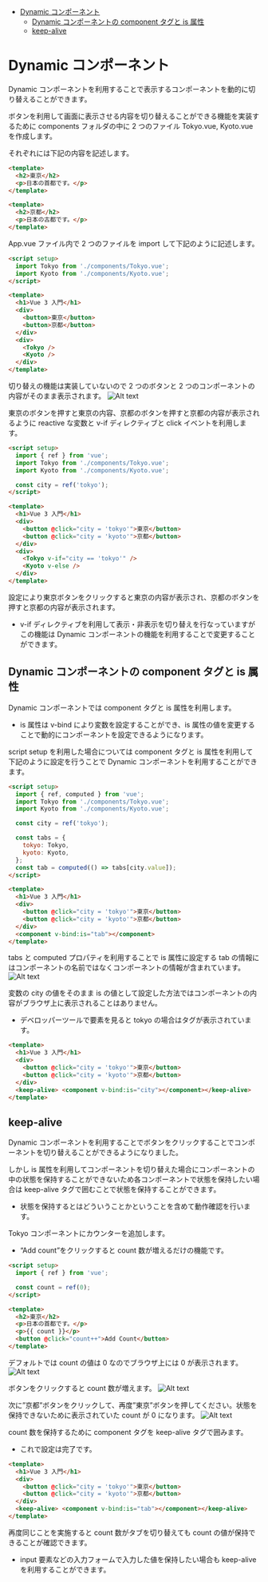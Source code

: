 - [Dynamic コンポーネント](#dynamic-コンポーネント)
  - [Dynamic コンポーネントの component タグと is 属性](#dynamic-コンポーネントの-component-タグと-is-属性)
  - [keep-alive](#keep-alive)


# Dynamic コンポーネント
Dynamic コンポーネントを利用することで表示するコンポーネントを動的に切り替えることができます。

ボタンを利用して画面に表示させる内容を切り替えることができる機能を実装するために components フォルダの中に 2 つのファイル Tokyo.vue, Kyoto.vue を作成します。

それぞれには下記の内容を記述します。
```html
<template>
  <h2>東京</h2>
  <p>日本の首都です。</p>
</template>
```
```html
<template>
  <h2>京都</h2>
  <p>日本の古都です。</p>
</template>
```
App.vue ファイル内で 2 つのファイルを import して下記のように記述します。
```html
<script setup>
  import Tokyo from './components/Tokyo.vue';
  import Kyoto from './components/Kyoto.vue';
</script>

<template>
  <h1>Vue 3 入門</h1>
  <div>
    <button>東京</button>
    <button>京都</button>
  </div>
  <div>
    <Tokyo />
    <Kyoto />
  </div>
</template>
```
切り替えの機能は実装していないので 2 つのボタンと 2 つのコンポーネントの内容がそのまま表示されます。
![Alt text](https://reffect.co.jp/images/vue/vue-js-components/vue-3-components-40-1024x652.webp)

東京のボタンを押すと東京の内容、京都のボタンを押すと京都の内容が表示されるように reactive な変数と v-if ディレクティブと click イベントを利用します。
```html
<script setup>
  import { ref } from 'vue';
  import Tokyo from './components/Tokyo.vue';
  import Kyoto from './components/Kyoto.vue';

  const city = ref('tokyo');
</script>

<template>
  <h1>Vue 3 入門</h1>
  <div>
    <button @click="city = 'tokyo'">東京</button>
    <button @click="city = 'kyoto'">京都</button>
  </div>
  <div>
    <Tokyo v-if="city == 'tokyo'" />
    <Kyoto v-else />
  </div>
</template>
```
設定により東京ボタンをクリックすると東京の内容が表示され、京都のボタンを押すと京都の内容が表示されます。
- v-if ディレクティブを利用して表示・非表示を切り替えを行なっていますがこの機能は Dynamic コンポーネントの機能を利用することで変更することができます。

## Dynamic コンポーネントの component タグと is 属性
Dynamic コンポーネントでは component タグと is 属性を利用します。
- is 属性は v-bind により変数を設定することができ、is 属性の値を変更することで動的にコンポーネントを設定できるようになります。

script setup を利用した場合については component タグと is 属性を利用して下記のように設定を行うことで Dynamic コンポーネントを利用することができます。
```html
<script setup>
  import { ref, computed } from 'vue';
  import Tokyo from './components/Tokyo.vue';
  import Kyoto from './components/Kyoto.vue';

  const city = ref('tokyo');

  const tabs = {
    tokyo: Tokyo,
    kyoto: Kyoto,
  };
  const tab = computed(() => tabs[city.value]);
</script>

<template>
  <h1>Vue 3 入門</h1>
  <div>
    <button @click="city = 'tokyo'">東京</button>
    <button @click="city = 'kyoto'">京都</button>
  </div>
  <component v-bind:is="tab"></component>
</template>
```
tabs と computed プロパティを利用することで is 属性に設定する tab の情報にはコンポーネントの名前ではなくコンポーネントの情報が含まれています。
![Alt text](https://reffect.co.jp/images/vue/vue-js-components/vue-3-components-41-1024x230.webp)

変数の city の値をそのまま is の値として設定した方法ではコンポーネントの内容がブラウザ上に表示されることはありません。
- デベロッパーツールで要素を見ると tokyo の場合はタグが表示されています。
```html
<template>
  <h1>Vue 3 入門</h1>
  <div>
    <button @click="city = 'tokyo'">東京</button>
    <button @click="city = 'kyoto'">京都</button>
  </div>
  <keep-alive> <component v-bind:is="city"></component></keep-alive>
</template>
```
## keep-alive
Dynamic コンポーネントを利用することでボタンをクリックすることでコンポーネントを切り替えることができるようになりました。

しかし is 属性を利用してコンポーネントを切り替えた場合にコンポーネントの中の状態を保持することができないため各コンポーネントで状態を保持したい場合は keep-alive タグで囲むことで状態を保持することができます。
- 状態を保持するとはどういうことかということを含めて動作確認を行います。

Tokyo コンポーネントにカウンターを追加します。
- “Add count”をクリックすると count 数が増えるだけの機能です。
```html
<script setup>
  import { ref } from 'vue';

  const count = ref(0);
</script>

<template>
  <h2>東京</h2>
  <p>日本の首都です。</p>
  <p>{{ count }}</p>
  <button @click="count++">Add Count</button>
</template>
```
デフォルトでは count の値は 0 なのでブラウザ上には 0 が表示されます。
![Alt text](https://reffect.co.jp/images/vue/vue-js-components/vue-3-components-43-1024x633.webp)

ボタンをクリックすると count 数が増えます。
![Alt text](https://reffect.co.jp/images/vue/vue-js-components/vue-3-components-42-1024x633.webp)

次に”京都”ボタンをクリックして、再度”東京”ボタンを押してください。状態を保持できないために表示されていた count が 0 になります。
![Alt text](https://reffect.co.jp/images/vue/vue-js-components/vue-3-components-43-1024x633.webp)

count 数を保持するために component タグを keep-alive タグで囲みます。
- これで設定は完了です。
```html
<template>
  <h1>Vue 3 入門</h1>
  <div>
    <button @click="city = 'tokyo'">東京</button>
    <button @click="city = 'kyoto'">京都</button>
  </div>
  <keep-alive> <component v-bind:is="tab"></component></keep-alive>
</template>
```
再度同じことを実施すると count 数がタブを切り替えても count の値が保持できることが確認できます。
- input 要素などの入力フォームで入力した値を保持したい場合も keep-alive を利用することができます。



